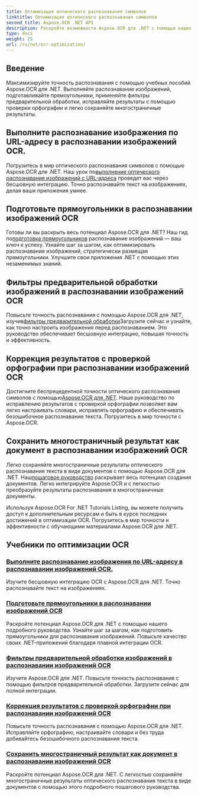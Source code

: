 ```yaml
---
title: Оптимизация оптического распознавания символов
linktitle: Оптимизация оптического распознавания символов
second_title: Aspose.OCR .NET API
description: Раскройте возможности Aspose.OCR для .NET с помощью наших подробных руководств. Независимо от того, являетесь ли вы опытным разработчиком или новичком, эти руководства улучшат вашу игру с распознаванием текста.
type: docs
weight: 25
url: /ru/net/ocr-optimization/
---
```

## Введение

Максимизируйте точность распознавания с помощью учебных пособий Aspose.OCR для .NET. Выполняйте распознавание изображений, подготавливайте прямоугольники, применяйте фильтры предварительной обработки, исправляйте результаты с помощью проверки орфографии и легко сохраняйте многостраничные результаты.


## Выполните распознавание изображения по URL-адресу в распознавании изображений OCR.

 Погрузитесь в мир оптического распознавания символов с помощью Aspose.OCR для .NET. Наш урок по[выполнение оптического распознавания изображений с URL-адреса](./perform-ocr-on-image-from-url/) проведет вас через бесшовную интеграцию. Точно распознавайте текст на изображениях, делая ваши приложения умнее.

## Подготовьте прямоугольники в распознавании изображений OCR

 Готовы ли вы раскрыть весь потенциал Aspose.OCR для .NET? Наш гид по[подготовка прямоугольников](./prepare-rectangles/) распознавание изображений — ваш ключ к успеху. Узнайте шаг за шагом, как оптимизировать распознавание изображений, стратегически размещая прямоугольники. Улучшите свои приложения .NET с помощью этих незаменимых знаний.

## Фильтры предварительной обработки изображений в распознавании изображений OCR

 Повысьте точность распознавания с помощью Aspose.OCR для .NET, изучив[фильтры предварительной обработки](./preprocessing-filters-for-image/)Загрузите сейчас и узнайте, как точно настроить изображения перед распознаванием. Это руководство обеспечивает бесшовную интеграцию, повышая точность и эффективность.

## Коррекция результатов с проверкой орфографии при распознавании изображений OCR

 Достигните беспрецедентной точности оптического распознавания символов с помощью[Aspose.OCR для .NET](./result-correction-with-spell-checking/). Наше руководство по исправлению результатов с проверкой орфографии позволяет вам легко настраивать словари, исправлять орфографию и обеспечивать безошибочное распознавание текста. Погрузитесь в мир точности с Aspose.OCR.

## Сохранить многостраничный результат как документ в распознавании изображений OCR

 Легко сохраняйте многостраничные результаты оптического распознавания текста в виде документов с помощью Aspose.OCR для .NET. Наш[пошаговое руководство](./save-multipage-result-as-document/) раскрывает весь потенциал создания документов. Легко интегрируйте Aspose.OCR и с легкостью преобразуйте результаты распознавания в многостраничные документы.

Используя Aspose.OCR For .NET Tutorials Listing, вы можете получить доступ к дополнительным ресурсам и быть в курсе последних достижений в оптимизации OCR. Погрузитесь в мир точности и эффективности с обучающими материалами Aspose.OCR для .NET.
## Учебники по оптимизации OCR
### [Выполните распознавание изображения по URL-адресу в распознавании изображений OCR.](./perform-ocr-on-image-from-url/)
Изучите бесшовную интеграцию OCR с Aspose.OCR для .NET. Точно распознавайте текст на изображениях.
### [Подготовьте прямоугольники в распознавании изображений OCR](./prepare-rectangles/)
Раскройте потенциал Aspose.OCR для .NET с помощью нашего подробного руководства. Узнайте шаг за шагом, как подготовить прямоугольники для распознавания изображений. Повысьте качество своих .NET-приложений благодаря плавной интеграции OCR.
### [Фильтры предварительной обработки изображений в распознавании изображений OCR](./preprocessing-filters-for-image/)
Изучите Aspose.OCR для .NET. Повысьте точность распознавания с помощью фильтров предварительной обработки. Загрузите сейчас для полной интеграции.
### [Коррекция результатов с проверкой орфографии при распознавании изображений OCR](./result-correction-with-spell-checking/)
Повысьте точность распознавания с помощью Aspose.OCR для .NET. Исправляйте орфографию, настраивайте словари и без труда добивайтесь безошибочного распознавания текста.
### [Сохранить многостраничный результат как документ в распознавании изображений OCR](./save-multipage-result-as-document/)
Раскройте потенциал Aspose.OCR для .NET. С легкостью сохраняйте многостраничные результаты оптического распознавания текста в виде документов с помощью этого подробного пошагового руководства.